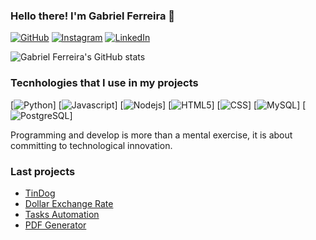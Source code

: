 ### Hello there! I'm Gabriel Ferreira 👋

[![GitHub](https://img.shields.io/badge/GitHub-100000?style=for-the-badge&logo=github&logoColor=white)](https://github/gabrielferreiratsi/)
[![Instagram](https://img.shields.io/badge/Instagram-E4405F?style=for-the-badge&logo=instagram&logoColor=white)](https://instagram.com/gabriel_ferreira.tsi?utm_source=qr&igshid=MzNlNGNkZWQ4Mg%3D%3D)
[![LinkedIn](https://img.shields.io/badge/LinkedIn-0077B5?style=for-the-badge&logo=linkedin&logoColor=white)](https://www.linkedin.com/in/gabriel-ferreira-64646722a)

![Gabriel Ferreira's GitHub stats](https://github-readme-stats.vercel.app/api?username=gabrielferreiratsi&show_icons=true&theme=radical)

### Tecnhologies that I use in my projects

[![Python](https://img.shields.io/badge/Python-3776AB?style=for-the-badge&logo=python&logoColor=white)]
[![Javascript](https://img.shields.io/badge/JavaScript-F7DF1E?style=for-the-badge&logo=javascript&logoColor=black)]
[![Nodejs](https://img.shields.io/badge/Node.js-43853D?style=for-the-badge&logo=node.js&logoColor=white)]
[![HTML5](https://img.shields.io/badge/HTML5-E34F26?style=for-the-badge&logo=html5&logoColor=white)]
[![CSS](https://img.shields.io/badge/CSS3-1572B6?style=for-the-badge&logo=css3&logoColor=white)]
[![MySQL](https://img.shields.io/badge/MySQL-00000F?style=for-the-badge&logo=mysql&logoColor=white)]
[![PostgreSQL](https://img.shields.io/badge/PostgreSQL-316192?style=for-the-badge&logo=postgresql&logoColor=white)]

Programming and develop is more than a mental exercise, it is about committing to technological innovation.

### Last projects

- [TinDog](https://gabrielferreiratsi.github.io/TinDog-Project/)
- [Dollar Exchange Rate](https://github/gabrielferreiratsi/Cotacao-do-Dolar/)
- [Tasks Automation](https://github/gabrielferreiratsi/Tasks-Automation/)
- [PDF Generator](https://github/gabrielferreiratsi/PDF-generator-node/)

